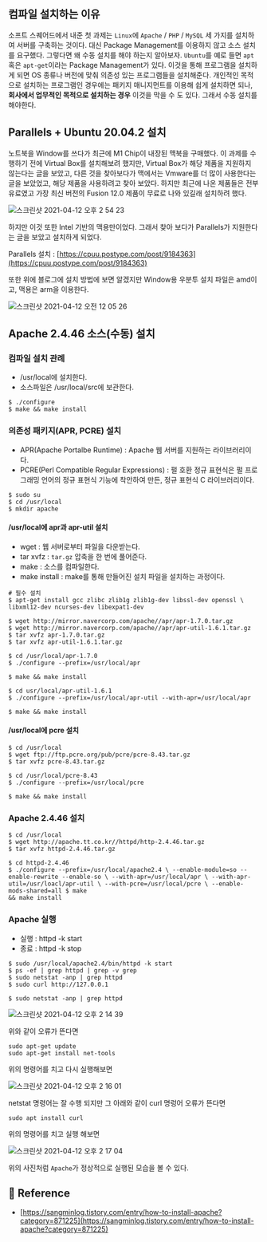 ## 컴파일 설치하는 이유
소프트 스퀘어드에서 내준 첫 과제는 `Linux`에 `Apache` / `PHP` / `MySQL` 세 가지를 설치하여 서버를 구축하는 것이다. 대신 Package Management를 이용하지 않고 소스 설치를 요구했다. 그렇다면 왜 수동 설치를 해야 하는지 알아보자.
`Ubuntu`를 예로 들면 `apt` 혹은 `apt-get`이라는 Package Management가 있다. 이것을 통해 프로그램을 설치하게 되면 OS 종류나 버전에 맞춰 의존성 있는 프로그램들을 설치해준다. 개인적인 목적으로 설치하는 프로그램인 경우에는 패키지 매니지먼트를 이용해 쉽게 설치하면 되나, **회사에서 업무적인 목적으로 설치하는 경우** 이것을 막을 수 도 있다. 그래서 수동 설치를 해야한다.

## Parallels + Ubuntu 20.04.2 설치
노트북을 Window를 쓰다가 최근에 M1 Chip이 내장된 맥북을 구매했다. 이 과제를 수행하기 전에 Virtual Box를 설치해보려 했지만, Virtual Box가 해당 제품을 지원하지 않는다는 글을 보았고, 다른 것을 찾아보다가 맥에서는 Vmware를 더 많이 사용한다는 글을 보았었고, 해당 제품을 사용하려고 찾아 보았다. 하지만 최근에 나온 제품들은 전부 유료였고 가장 최신 버전의 Fusion 12.0 제품이 무료로 나와 있길래 설치하려 했다.

![스크린샷 2021-04-12 오후 2 54 23](https://user-images.githubusercontent.com/78870076/114346835-058a7f00-9b9f-11eb-9c69-3122def95e19.png)

하지만 이것 또한 Intel 기반의 맥용만이었다. 그래서 찾아 보다가 Parallels가 지원한다는 글을 보았고 설치하게 되었다. 

Parallels 설치 : [https://cpuu.postype.com/post/9184363](https://cpuu.postype.com/post/9184363)

또한 위에 블로그에 설치 방법에 보면 알겠지만 Window용 우분투 설치 파일은 amd이고, 맥용은 arm을 이용한다.

![스크린샷 2021-04-12 오전 12 05 26](https://user-images.githubusercontent.com/78870076/114347087-67e37f80-9b9f-11eb-8406-e19da1636fbf.png)

## Apache 2.4.46 소스(수동) 설치

### 컴파일 설치 관례
- /usr/local에 설치한다.
- 소스파일은 /usr/local/src에 보관한다.

```
$ ./configure
$ make && make install
```

### 의존성 패키지(APR, PCRE) 설치

- APR(Apache Portalbe Runtime) : Apache 웹 서버를 지원하는 라이브러리이다.
- PCRE(Perl Compatible Regular Expressions) : 펄 호환 정규 표현식은 펄 프로그래밍 언어의 정규 표현식 기능에 착안하여 만든, 정규 표현식 C 라이브러리이다.

```
$ sudo su
$ cd /usr/local
$ mkdir apache
```

#### /usr/local에 apr과 apr-util 설치
- wget : 웹 서버로부터 파일을 다운받는다.
- tar xvfz : `tar.gz` 압축을 한 번에 풀어준다.
- make : 소스를 컴파일한다.
- make install : make를 통해 만들어진 설치 파일을 설치하는 과정이다.

```
# 필수 설치
$ apt-get install gcc zlibc zlib1g zlib1g-dev libssl-dev openssl \
libxml12-dev ncurses-dev libexpat1-dev

$ wget http://mirror.navercorp.com/apache//apr/apr-1.7.0.tar.gz
$ wget http://mirror.navercorp.com/apache//apr/apr-util-1.6.1.tar.gz
$ tar xvfz apr-1.7.0.tar.gz
$ tar xvfz apr-util-1.6.1.tar.gz

$ cd /usr/local/apr-1.7.0
$ ./configure --prefix=/usr/local/apr

$ make && make install

$ cd usr/local/apr-util-1.6.1
$ ./configure --prefix=/usr/local/apr-util --with-apr=/usr/local/apr

$ make && make install
```

#### /usr/local에 pcre 설치

```
$ cd /usr/local
$ wget ftp://ftp.pcre.org/pub/pcre/pcre-8.43.tar.gz
$ tar xvfz pcre-8.43.tar.gz

$ cd /usr/local/pcre-8.43
$ ./configure --prefix=/usr/local/pcre

$ make && make install
```

### Apache 2.4.46 설치

```
$ cd /usr/local 
$ wget http://apache.tt.co.kr//httpd/http-2.4.46.tar.gz 
$ tar xvfz httpd-2.4.46.tar.gz 

$ cd httpd-2.4.46 
$ ./configure --prefix=/usr/local/apache2.4 \ --enable-module=so --enable-rewrite --enable-so \ --with-apr=/usr/local/apr \ --with-apr-util=/usr/loacl/apr-util \ --with-pcre=/usr/local/pcre \ --enable-mods-shared=all $ make 
&& make install
```

### Apache 실행
- 실행 : httpd -k start
- 종료 : httpd -k stop

```
$ sudo /usr/local/apache2.4/bin/httpd -k start 
$ ps -ef | grep httpd | grep -v grep 
$ sudo netstat -anp | grep httpd 
$ sudo curl http://127.0.0.1
```

```
$ sudo netstat -anp | grep httpd 
```

![스크린샷 2021-04-12 오후 2 14 39](https://user-images.githubusercontent.com/78870076/114350532-4769f400-9ba4-11eb-83ed-31741b12b662.png)

위와 같이 오류가 뜬다면

```
sudo apt-get update
sudo apt-get install net-tools
```

위의 명령어를 치고 다시 실행해보면

![스크린샷 2021-04-12 오후 2 16 01](https://user-images.githubusercontent.com/78870076/114350775-a16ab980-9ba4-11eb-899c-8c520c1791b3.png)

netstat 명령어는 잘 수행 되지만 그 아래와 같이 curl 명렁어 오류가 뜬다면

```
sudo apt install curl
```

위의 명령어를 치고 실행 해보면

![스크린샷 2021-04-12 오후 2 17 04](https://user-images.githubusercontent.com/78870076/114351002-f7d7f800-9ba4-11eb-9068-8db21fc41c09.png)

위의 사진처럼 `Apache`가 정상적으로 실행된 모습을 볼 수 있다.

## 📂 Reference

- [https://sangminlog.tistory.com/entry/how-to-install-apache?category=871225](https://sangminlog.tistory.com/entry/how-to-install-apache?category=871225)




